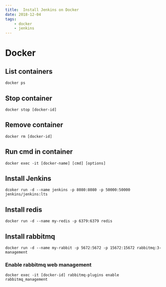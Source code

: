 ```yaml
---
title:  Install Jenkins on Docker
date: 2018-12-04
tags: 
    - docker
    - jenkins
---
```

# Docker

## List containers

`docker ps`

## Stop container

`docker stop [docker-id]`

## Remove container

`docker rm [docker-id]`

## Run cmd in container

`docker exec -it [docker-name] [cmd] [options]`

## Install Jenkins

`dcoker run -d --name jenkins -p 8080:8080 -p 50000:50000 jenkins/jenkins:lts`

## Install redis

`docker run -d --name my-redis -p 6379:6379 redis`

## Install rabbitmq

`docker run -d --name my-rabbit -p 5672:5672 -p 15672:15672 rabbitmq:3-management`

### Enable rabbitmq web management

`docker exec -it [docker-id] rabbitmq-plugins enable rabbitmq_management`